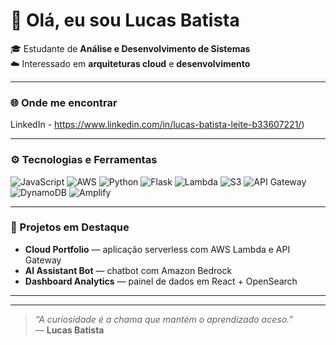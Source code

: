 # 👋 Olá, eu sou **Lucas Batista**

🎓 Estudante de **Análise e Desenvolvimento de Sistemas**  
☁️ Interessado em **arquiteturas cloud** e **desenvolvimento**  

---

### 🌐 Onde me encontrar
LinkedIn - https://www.linkedin.com/in/lucas-batista-leite-b33607221/)


---

### ⚙️ Tecnologias e Ferramentas
![JavaScript](https://img.shields.io/badge/JavaScript-F7DF1E?style=flat&logo=javascript&logoColor=black)
![AWS](https://img.shields.io/badge/AWS-%23FF9900.svg?style=flat&logo=amazon-aws&logoColor=white)
![Python](https://img.shields.io/badge/Python-3776AB?style=flat&logo=python&logoColor=white)
![Flask](https://img.shields.io/badge/Flask-000000?style=flat&logo=flask&logoColor=white)
![Lambda](https://img.shields.io/badge/AWS%20Lambda-FF9900?style=flat&logo=awslambda&logoColor=white)
![S3](https://img.shields.io/badge/Amazon%20S3-569A31?style=flat&logo=amazons3&logoColor=white)
![API Gateway](https://img.shields.io/badge/AWS%20API%20Gateway-FF4F8B?style=flat&logo=amazonaws&logoColor=white)
![DynamoDB](https://img.shields.io/badge/Amazon%20DynamoDB-4053D6?style=flat&logo=amazondynamodb&logoColor=white)
![Amplify](https://img.shields.io/badge/AWS%20Amplify-F90?style=flat&logo=awsamplify&logoColor=white)

---

### 🚀 Projetos em Destaque
- **Cloud Portfolio** — aplicação serverless com AWS Lambda e API Gateway  
- **AI Assistant Bot** — chatbot com Amazon Bedrock  
- **Dashboard Analytics** — painel de dados em React + OpenSearch  

---


---

> _“A curiosidade é a chama que mantém o aprendizado aceso.”_  
> — **Lucas Batista**
